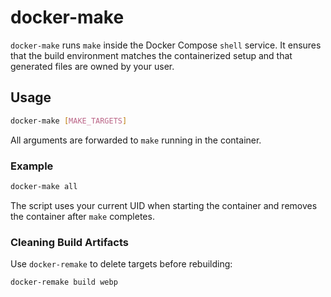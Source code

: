 # docker-make

`docker-make` runs `make` inside the Docker Compose `shell` service. It ensures
that the build environment matches the containerized setup and that generated
files are owned by your user.

## Usage

```bash
docker-make [MAKE_TARGETS]
```

All arguments are forwarded to `make` running in the container.

### Example

```bash
docker-make all
```

The script uses your current UID when starting the container and removes the
container after `make` completes.

### Cleaning Build Artifacts

Use `docker-remake` to delete targets before rebuilding:

```bash
docker-remake build webp
```
